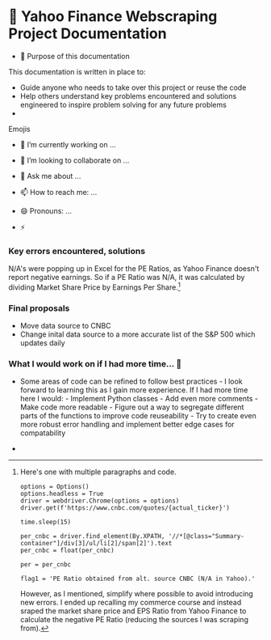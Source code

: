 # 🔭 Yahoo Finance Webscraping Project Documentation

- 🤔 Purpose of this documentation

This documentation is written in place to:

- Guide anyone who needs to take over this project or reuse the code 
- Help others understand key problems encountered and solutions engineered to inspire problem solving for any future problems
- 






Emojis

- 🔭 I’m currently working on ...

- 👯 I’m looking to collaborate on ...

- 💬 Ask me about ...
- 📫 How to reach me: ...
- 😄 Pronouns: ...
- ⚡ 


### Key errors encountered, solutions


N/A's were popping up in Excel for the PE Ratios, as Yahoo Finance doesn't report negative earnings. So if a PE Ratio was N/A, it was calculated by dividing Market Share Price by Earnings Per Share.[^bignote] 



### Final proposals

- Move data source to CNBC 
- Change inital data source to a more accurate list of the S&P 500 which updates daily


### What I would work on if I had more time... 🌱

- Some areas of code can be refined to follow best practices - I look forward to learning this as I gain more experience. If I had more time here I would:
            - Implement Python classes
            - Add even more comments
            - Make code more readable 
            - Figure out a way to segregate different parts of the functions to improve code reuseability 
            - Try to create even more robust error handling and implement better edge cases for compatability 
            
- 


[^bignote]: Here's one with multiple paragraphs and code.

        options = Options()
        options.headless = True
        driver = webdriver.Chrome(options = options)
        driver.get(f'https://www.cnbc.com/quotes/{actual_ticker}')

        time.sleep(15)

        per_cnbc = driver.find_element(By.XPATH, '//*[@class="Summary-container"]/div[3]/ul/li[2]/span[2]').text
        per_cnbc = float(per_cnbc)

        per = per_cnbc

        flag1 = 'PE Ratio obtained from alt. source CNBC (N/A in Yahoo).'

      However, as I mentioned, simplify where possible to avoid introducing new errors. I ended up recalling my commerce course and instead sraped               the market share price and EPS Ratio from Yahoo Finance to calculate the negative PE Ratio (reducing the sources I was scraping from). 


